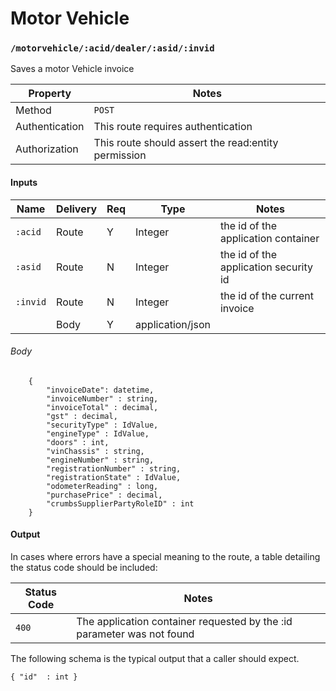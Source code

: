 # Motor Vehicle


### `/motorvehicle/:acid/dealer/:asid/:invid`

Saves a motor Vehicle invoice

| Property       | Notes                                                                                |
|----------------|--------------------------------------------------------------------------------------|
| Method         | `POST`                                                                                |
| Authentication | This route requires authentication                                                   |
| Authorization  | This route should assert the read:entity permission                                  |


#### Inputs

| Name                 | Delivery          | Req | Type                     | Notes                           |
|----------------------|-------------------|-----|--------------------------|---------------------------------|
| `:acid`                | Route             |  Y  | Integer                  | the id of the application container |
| `:asid`                | Route             |  N  | Integer                  | the id of the application security id |
| `:invid`                | Route             |  N  | Integer                  | the id of the current invoice |
|                 | Body             |  Y  | application/json                  | |

###### Body

```
    {
        "invoiceDate": datetime,
        "invoiceNumber" : string,
        "invoiceTotal" : decimal,
        "gst" : decimal,
        "securityType" : IdValue,
        "engineType" : IdValue,
        "doors" : int,
        "vinChassis" : string,
        "engineNumber" : string,
        "registrationNumber" : string,
        "registrationState" : IdValue,
        "odometerReading" : long,
        "purchasePrice" : decimal,
        "crumbsSupplierPartyRoleID" : int
    }
```


#### Output


In cases where errors have a special meaning to the route, a table detailing the status code should be included:

| Status Code | Notes                                                                                   |
|-------------|-----------------------------------------------------------------------------------------|
| `400`       | The application container requested by the :id parameter was not found                                          |

The following schema is the typical output that a caller should expect.

```
{ "id"  : int }
```

